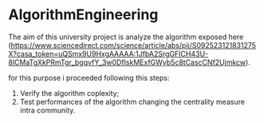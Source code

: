 ﻿# AlgorithmEngineering
The aim of this university project is analyze the algorithm exposed here (https://www.sciencedirect.com/science/article/abs/pii/S092523121831275X?casa_token=uQSmx9U9HxgAAAAA:1JfbA2SrgGFICH43U-8lCMaTgXkPRmTgr_bgqvfY_3w0DfIskMExfGWyb5c8tCascCNf2Ujmkcw). 

for this purpose i proceeded following this steps: 
1) Verify the algorithm coplexity;
2) Test performances of the algorithm changing the centrality measure intra community.
